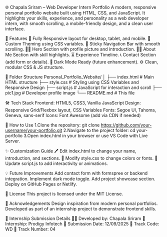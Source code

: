 🌐 Chapala Sriram – Web Developer Intern Portfolio
A modern, responsive personal portfolio website built using HTML, CSS, and JavaScript. It highlights your skills, experience, and personality as a web developer intern, with smooth scrolling, a mobile-friendly design, and a clean user interface.


🧩 Features
📱 Fully Responsive layout for desktop, tablet, and mobile.
🎨 Custom Theming using CSS variables.
🔗 Sticky Navigation Bar with smooth scrolling.
🧍‍♂️ Hero Section with profile picture and introduction.
👨‍💼 About Me Section with skill highlights.
⏳ Experience Timeline.
📞 Contact Section (add form or details).
🌙 Dark Mode Ready (future enhancement).
⚙️ Clean, modular CSS & JS structure.

📁 Folder Structure
Personal_Portfolio_Website/
│
├── index.html # Main HTML structure
├── style.css # Styling using CSS Variables and Responsive Design
├── script.js # JavaScript for interaction and scroll
├── pic1.jpg # Developer profile image
└── README.md # This file


🛠️ Tech Stack
Frontend: HTML5, CSS3, Vanilla JavaScript
Design: Responsive Grid/Flexbox layout, CSS Variables
Fonts: Segoe UI, Tahoma, Geneva, sans-serif
Icons: Font Awesome (add via CDN if needed)

🔧 How to Use
1.Clone the repository: git clone https://github.com/your-username/your-portfolio.git
2.Navigate to the project folder: cd your-portfolio
3.Open index.html in your browser or use VS Code with Live Server.


✨ Customization Guide
🖊️ Edit index.html to change your name, introduction, and sections.
🎨 Modify style.css to change colors or fonts.
🧠 Update script.js to add interactivity or animations.


💡 Future Improvements
Add contact form with formspree or backend integration.
Implement dark mode toggle.
Add project showcase section.
Deploy on GitHub Pages or Netlify.


📄 License
This project is licensed under the MIT License.


🙌 Acknowledgements
Design inspiration from modern personal portfolios.
Developed as part of an internship project to demonstrate frontend skills.


🧾 Internship Submission Details
👨‍💻 Developed by: Chapala Sriram
🏢 Internship: Prodigy Infotech
📅 Submission Date: 12/09/2025
🎯 Track Code: WD
🔢 Track Number: 04
